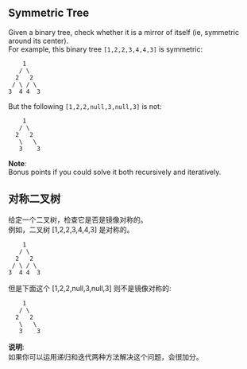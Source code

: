 ## Symmetric Tree
Given a binary tree, check whether it is a mirror of itself (ie, symmetric around its center).  
For example, this binary tree <code>[1,2,2,3,4,4,3]</code> is symmetric:  
```
    1
   / \
  2   2
 / \ / \
3  4 4  3
```
But the following <code>[1,2,2,null,3,null,3]</code> is not:
```
    1
   / \
  2   2
   \   \
   3    3
```
__Note__:  
Bonus points if you could solve it both recursively and iteratively.

## 对称二叉树
给定一个二叉树，检查它是否是镜像对称的。  
例如，二叉树 [1,2,2,3,4,4,3] 是对称的。
```
    1
   / \
  2   2
 / \ / \
3  4 4  3
```
但是下面这个 [1,2,2,null,3,null,3] 则不是镜像对称的:  
```
    1
   / \
  2   2
   \   \
   3    3
```
__说明__:  
如果你可以运用递归和迭代两种方法解决这个问题，会很加分。